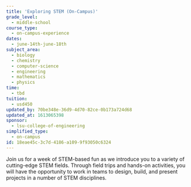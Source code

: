 ```yaml
---
title: 'Exploring STEM (On-Campus)'
grade_level:
  - middle-school
course_type:
  - on-campus-experience
dates:
  - june-14th-june-18th
subject_area:
  - biology
  - chemistry
  - computer-science
  - engineering
  - mathematics
  - physics
time:
  - tbd
tuition:
  - usd450
updated_by: 70be348e-36d9-4d70-82ce-0b173a724d68
updated_at: 1613065398
sponsor:
  - lsu-college-of-engineering
simplified_type:
  - on-campus
id: 18eae45c-3c7d-4186-a109-9f93050c6324
---
```

Join us for a week of STEM-based fun as we introduce you to a variety of cutting-edge STEM fields. Through field trips and hands-on activities, you will have the opportunity to work in teams to design, build, and present projects in a number of STEM disciplines.
